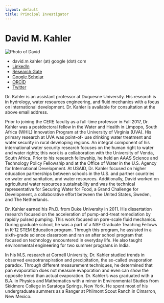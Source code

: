 ```yaml
---
layout: default
title: Principal Investigator
---
```

# David M. Kahler  

![Photo of David](https://duq.box.com/shared/static/8km4k3p9z3iu77mpf2nkl0vou6u0x8rv.jpg)

- david.m.kahler (at) google (dot) com
- [LinkedIn](https://www.linkedin.com/in/davidmkahler/)  
- [Research Gate](https://www.researchgate.net/profile/David-M-Kahler)  
- [Google Scholar](https://scholar.google.com/citations?user=cbFRZZ0AAAAJ&hl=en)  
- [ORCID](https://orcid.org/0000-0002-8941-6402)  
- [Twitter](https://twitter.com/DavidMKahler)  

Dr. Kahler is an assistant professor at Duquesne University.  His research is in hydrology, water resources engineering, and fluid mechanics with a focus on international development.  Dr. Kahler is available for consultation at the above email address.  

Prior to joining the CERE faculty as a full-time professor in Fall 2017, Dr. Kahler was a postdoctoral fellow in the Water and Health in Limpopo, South Africa (WHIL) Innovation Program at the University of Virginia (UVA). His primary research at UVA was point-of- use drinking water treatment and water security in rural developing regions. An integral component of his international water security research focuses on the human right to water and water rights; this work is a collaboration with the University of Venda, South Africa. Prior to his research fellowship, he held an AAAS Science and Technology Policy Fellowship and at the Office of Water in the U.S. Agency for International Development. At USAID, Dr. Kahler focused on higher education partnerships between schools in the U.S. and partner countries on water and sanitation, and water resources. Additionally, David worked on agricultural water resources sustainability and was the technical representative for Securing Water for Food, a Grand Challenge for Development, a collaborative effort between the United States, Sweden, and The Netherlands.  

Dr. Kahler earned his Ph.D. from Duke University in 2011. His dissertation research focused on the acceleration of pump-and-treat remediation by rapidly pulsed pumping. This work focused on pore-scale fluid mechanics. During graduate school, he was a part of a NSF Graduate Teaching Fellows in K-12 STEM Education program. Through this program, he assisted in a sixth-grade science classroom and ran an after school program that focused on technology encountered in everyday life. He also taught environmental engineering for two summer programs in India.  

In his M.S. research at Cornell University, Dr. Kahler studied trends in observed evapotranspiration and precipitation, the so-called evaporation paradox. Through different measurement techniques, he determined that pan evaporation does not measure evaporation and even can show the opposite trend than actual evaporation. Dr. Kahler’s was graduated with a B.A. in Physics and Mathematics with a minor in Environmental Studies from Skidmore College in Saratoga Springs, New York. He spent most of his undergraduate summers as a Ranger at Philmont Scout Ranch in Cimarron, New Mexico.  
